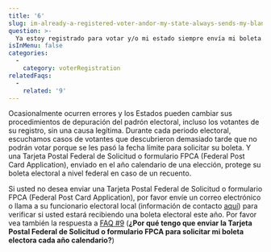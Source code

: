 ```yaml
---
title: '6'
slug: im-already-a-registered-voter-andor-my-state-always-sends-my-blank-ballot
question: >-
  Ya estoy registrado para votar y/o mi estado siempre envía mi boleta electoral en blanco, ¿por qué debo enviar una Tarjeta Postal Federal de Solicitud o formulario FPCA (Federal Post Card Application)?
isInMenu: false
categories:
  - 
    category: voterRegistration
relatedFaqs:
  - 
    related: '9'
---
```

Ocasionalmente ocurren errores y los Estados pueden cambiar sus procedimientos de depuración del padrón electoral, incluso los votantes de su registro, sin una causa legítima. Durante cada periodo electoral, escuchamos casos de votantes que descubrieron demasiado tarde que no podrán votar porque se les pasó la fecha límite para solicitar su boleta. Y una Tarjeta Postal Federal de Solicitud o formulario FPCA (Federal Post Card Application), enviado en el año calendario de una elección, protege su boleta electoral a nivel federal en caso de un recuento.

Si usted no desea enviar una Tarjeta Postal Federal de Solicitud o formulario FPCA (Federal Post Card Application), por favor envíe un correo electrónico o llama a su funcionario electoral local (información de contacto [aquí](/states)) para verificar si usted estará recibiendo una boleta electoral este año. Por favor vea también la respuesta a [FAQ #9](faqs/9) (**¿Por qué tengo que enviar la Tarjeta Postal Federal de Solicitud o formulario FPCA para solicitar mi boleta electora cada año calendario?**)